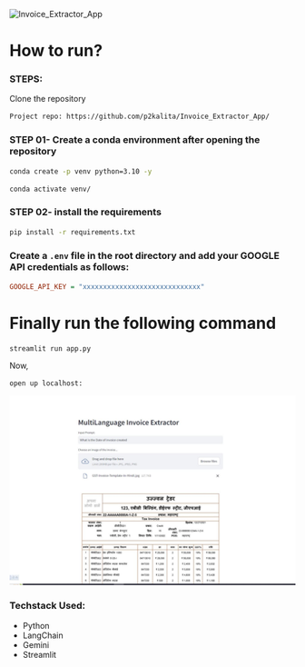 
![Invoice_Extractor_App](https://socialify.git.ci/p2kalita/Invoice_Extractor_App/image?language=1&name=1&owner=1&pattern=Signal&stargazers=1&theme=Light)
# How to run?
### STEPS:

Clone the repository

```bash
Project repo: https://github.com/p2kalita/Invoice_Extractor_App/
```

### STEP 01- Create a conda environment after opening the repository

```bash
conda create -p venv python=3.10 -y
```

```bash
conda activate venv/
```

### STEP 02- install the requirements
```bash
pip install -r requirements.txt
```


### Create a `.env` file in the root directory and add your GOOGLE API credentials as follows:

```ini
GOOGLE_API_KEY = "xxxxxxxxxxxxxxxxxxxxxxxxxxxxx"
```




# Finally run the following command
```
streamlit run app.py
```

Now,

```
open up localhost:
```


![alt text](https://github.com/p2kalita/Invoice_Extractor_App/blob/main/Capture.JPG)



### Techstack Used:

- Python
- LangChain
- Gemini
- Streamlit


